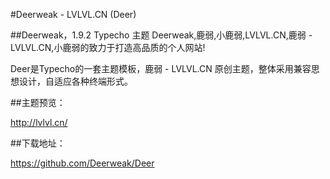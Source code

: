 #Deerweak - LVLVL.CN (Deer) 

##Deerweak，1.9.2 Typecho 主题
Deerweak,鹿弱,小鹿弱,LVLVL.CN,鹿弱 - LVLVL.CN,小鹿弱的致力于打造高品质的个人网站!

Deer是Typecho的一套主题模板，鹿弱 - LVLVL.CN 原创主题，整体采用兼容思想设计，自适应各种终端形式。

##主题预览：

http://lvlvl.cn/

##下载地址：

https://github.com/Deerweak/Deer
